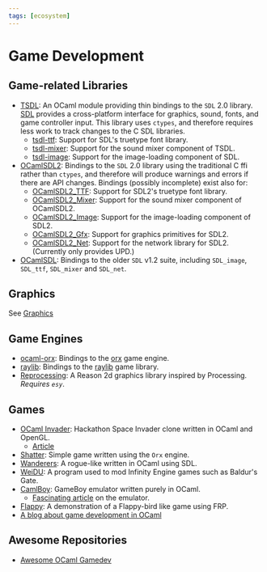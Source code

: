 ```yaml
---
tags: [ecosystem]
---
```


# Game Development

## Game-related Libraries

* [TSDL](http://erratique.ch/software/tsdl):
An OCaml module providing thin bindings to the `SDL` 2.0 library.
[SDL](https://www.libsdl.org/) provides a cross-platform interface for graphics,
sound, fonts, and game controller input.
This library uses `ctypes`,
and therefore requires less work to track changes to the C SDL libraries.
  * [tsdl-ttf](https://github.com/tokenrove/tsdl-ttf):
  Support for SDL's truetype font library.
  * [tsdl-mixer](https://github.com/tokenrove/tsdl-mixer):
  Support for the sound mixer component of TSDL.
  * [tsdl-image](https://github.com/tokenrove/tsdl-image):
  Support for the image-loading component of SDL.
* [OCamlSDL2](https://github.com/fccm/OCamlSDL2):
Bindings to the `SDL` 2.0 library using the traditional C ffi rather than `ctypes`,
and therefore will produce warnings and errors if there are API changes.
Bindings (possibly incomplete) exist also for:
  * [OCamlSDL2_TTF](https://github.com/fccm/OCamlSDL2_TTF):
  Support for SDL2's truetype font library.
  * [OCamlSDL2_Mixer](https://github.com/fccm/OCamlSDL2_Mixer):
  Support for the sound mixer component of OCamlSDL2.
  * [OCamlSDL2_Image](https://github.com/fccm/OCamlSDL2_Image):
  Support for the image-loading component of SDL2.
  * [OCamlSDL2_Gfx](https://github.com/fccm/OCamlSDL2_Gfx):
  Support for graphics primitives for SDL2.
  * [OCamlSDL2_Net](https://github.com/fccm/OCamlSDL2_Net):
  Support for the network library for SDL2. (Currently only provides UPD.)
* [OCamlSDL](http://ocamlsdl.sourceforge.net/home.html):
Bindings to the older `SDL` v1.2 suite,
including `SDL_image`, `SDL_ttf`, `SDL_mixer` and `SDL_net`.

## Graphics
See [Graphics](graphics.md)

## Game Engines

* [ocaml-orx](https://github.com/orx/ocaml-orx):
Bindings to the [orx](https://orx-project.org/) game engine.
* [raylib](https://github.com/tjammer/raylib-ocaml):
Bindings to the [raylib](https://www.raylib.com/) game library.
* [Reprocessing](https://github.com/Schmavery/reprocessing):
A Reason 2d graphics library inspired by Processing.
*Requires `esy`*.

## Games

* [OCaml Invader](https://github.com/marmelab/ocaml-invader):
Hackathon Space Invader clone written in OCaml and OpenGL.
    * [Article](https://marmelab.com/blog/2020/02/21/ocaml-and-opengl-in-practice.html)
* [Shatter](https://github.com/hcarty/shatter):
Simple game written using the `Orx` engine.
* [Wanderers](https://github.com/a-nikolaev/wanderers):
A rogue-like written in OCaml using SDL.
* [WeiDU](https://github.com/WeiDUorg/weidu):
A program used to mod Infinity Engine games such as Baldur's Gate.
* [CamlBoy](https://github.com/linoscope/CAMLBOY/):
GameBoy emulator written purely in OCaml.
  * [Fascinating article](https://linoscope.github.io/writing-a-game-boy-emulator-in-ocaml/#gadts-to-the-rescue) on the emulator.
* [Flappy](https://github.com/rand00/flappy):
A demonstration of a Flappy-bird like game using FRP.
* [A blog about game development in OCaml](http://cranialburnout.blogspot.ca/)

## Awesome Repositories

* [Awesome OCaml Gamedev](https://github.com/fccm/awesome-gamedev-ocaml)
